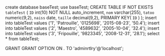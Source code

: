 create database baseTest;
use baseTest;
CREATE TABLE IF NOT EXISTS `tableTest` ( `ID` int(10) NOT NULL auto_increment, `nom` varchar(255), `tatoo` numeric(9,2), `naiss` date, `taille` decimal(9,2), PRIMARY KEY( `ID` ) );
insert into tableTest values ('1', 'Patrouille', '0125698', '2015-08-23', '50.4');
insert into tableTest values ('2', 'Maestro', '4589632', '2005-10-04', '32.4');
insert into tableTest values ('3', 'Fripouille', '9823345', '2008-12-31', '28.1');
select * from tableTest;

GRANT GRANT OPTION ON *.* TO 'adminrtlry'@'localhost';